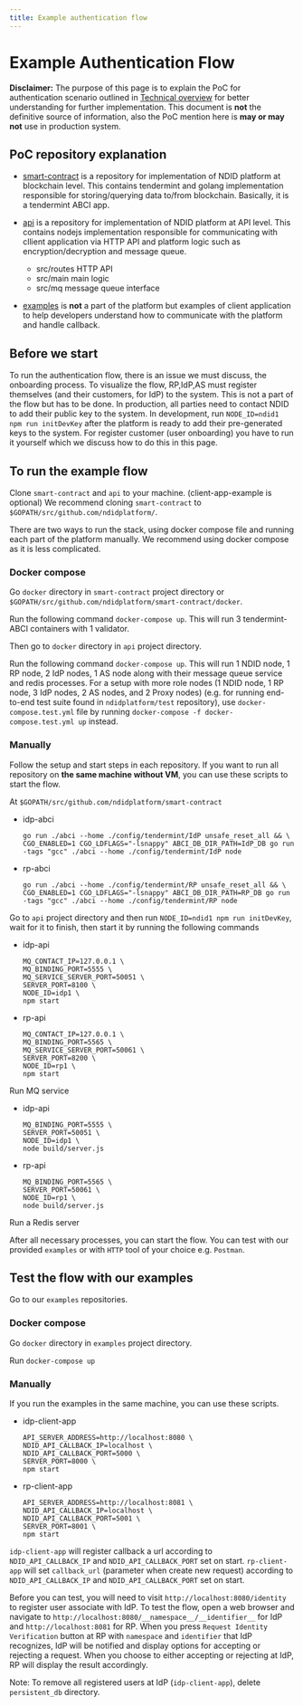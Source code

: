 ```yaml
---
title: Example authentication flow
---
```


# Example Authentication Flow

<div markdown="1" class="flash mb-3 flash-warn">

**Disclaimer:** The purpose of this page is to explain the PoC for authentication scenario outlined in [Technical overview](/technical-overview) for better understanding for further implementation. This document is **not** the definitive source of information, also the PoC mention here is **may or may not** use in production system.

</div>

## PoC repository explanation

- [smart-contract](https://github.com/ndidplatform/smart-contract)
  is a repository for implementation of NDID platform at blockchain level.
  This contains tendermint and golang implementation responsible 
  for storing/querying data to/from blockchain. Basically, it is a tendermint ABCI app.

- [api](https://github.com/ndidplatform/api)
  is a repository for implementation of NDID platform at API level.
  This contains nodejs implementation responsible for communicating with cllient application
  via HTTP API and platform logic such as encryption/decryption and message queue.
  - src/routes HTTP API
  - src/main main logic
  - src/mq message queue interface

- [examples](https://github.com/ndidplatform/examples)
  is **not** a part of the platform but examples of client application to 
  help developers understand how to communicate with the platform and handle callback.

## Before we start

To run the authentication flow, there is an issue we must discuss, the onboarding process.
To visualize the flow, RP,IdP,AS must register themselves (and their customers, for IdP) to the system.
This is not a part of the flow but has to be done. 
In production, all parties need to contact NDID to add their public key to the system.
In development, run `NODE_ID=ndid1 npm run initDevKey` after the platform is ready to add their pre-generated keys to the system.
For register customer (user onboarding) you have to run it yourself which we discuss how to do this in this page.

## To run the example flow

Clone `smart-contract` and `api` to your machine. (client-app-example is optional)
We recommend cloning `smart-contract` to `$GOPATH/src/github.com/ndidplatform/`.

There are two ways to run the stack, using docker compose file and running each part of the platform manually. We recommend using docker compose as it is less complicated.

### Docker compose

Go `docker` directory in `smart-contract` project directory or `$GOPATH/src/github.com/ndidplatform/smart-contract/docker`.

Run the following command `docker-compose up`. This will run 3 tendermint-ABCI containers with 1 validator.

Then go to `docker` directory in `api` project directory.

Run the following command `docker-compose up`. This will run 1 NDID node, 1 RP node, 2 IdP nodes, 1 AS node along with their message queue service and redis processes. For a setup with more role nodes (1 NDID node, 1 RP node, 3 IdP nodes, 2 AS nodes, and 2 Proxy nodes) (e.g. for running end-to-end test suite found in `ndidplatform/test` repository), use `docker-compose.test.yml` file by running `docker-compose -f docker-compose.test.yml up` instead.

### Manually

Follow the setup and start steps in each repository.
If you want to run all repository on **the same machine without VM**, you can use these scripts to start the flow.

At `$GOPATH/src/github.com/ndidplatform/smart-contract`

- idp-abci
  ```
  go run ./abci --home ./config/tendermint/IdP unsafe_reset_all && \
  CGO_ENABLED=1 CGO_LDFLAGS="-lsnappy" ABCI_DB_DIR_PATH=IdP_DB go run -tags "gcc" ./abci --home ./config/tendermint/IdP node
  ```
- rp-abci
  ```
  go run ./abci --home ./config/tendermint/RP unsafe_reset_all && \
  CGO_ENABLED=1 CGO_LDFLAGS="-lsnappy" ABCI_DB_DIR_PATH=RP_DB go run -tags "gcc" ./abci --home ./config/tendermint/RP node
  ```

Go to `api` project directory and then run `NODE_ID=ndid1 npm run initDevKey`, wait for it to finish, then start it by running the following commands

- idp-api
  ```
  MQ_CONTACT_IP=127.0.0.1 \
  MQ_BINDING_PORT=5555 \
  MQ_SERVICE_SERVER_PORT=50051 \
  SERVER_PORT=8100 \
  NODE_ID=idp1 \
  npm start
  ```

- rp-api
  ```
  MQ_CONTACT_IP=127.0.0.1 \
  MQ_BINDING_PORT=5565 \
  MQ_SERVICE_SERVER_PORT=50061 \
  SERVER_PORT=8200 \
  NODE_ID=rp1 \
  npm start
  ```

Run MQ service

- idp-api
  ```
  MQ_BINDING_PORT=5555 \
  SERVER_PORT=50051 \
  NODE_ID=idp1 \
  node build/server.js
  ```
- rp-api
  ```
  MQ_BINDING_PORT=5565 \
  SERVER_PORT=50061 \
  NODE_ID=rp1 \
  node build/server.js
  ```

Run a Redis server

After all necessary processes, you can start the flow. You can test with our provided `examples` or with `HTTP` tool of your choice e.g. `Postman`.

## Test the flow with our examples

Go to our `examples` repositories.

### Docker compose

Go `docker` directory in `examples` project directory.

Run `docker-compose up`

### Manually

If you run the examples in the same machine, you can use these scripts.

- idp-client-app
  ```
  API_SERVER_ADDRESS=http://localhost:8080 \
  NDID_API_CALLBACK_IP=localhost \
  NDID_API_CALLBACK_PORT=5000 \
  SERVER_PORT=8000 \
  npm start
  ```

- rp-client-app
  ```
  API_SERVER_ADDRESS=http://localhost:8081 \
  NDID_API_CALLBACK_IP=localhost \
  NDID_API_CALLBACK_PORT=5001 \
  SERVER_PORT=8001 \
  npm start
  ```

`idp-client-app` will register callback a url according to `NDID_API_CALLBACK_IP` and `NDID_API_CALLBACK_PORT` set on start.
`rp-client-app` will set `callback_url` (parameter when create new request) 
according to `NDID_API_CALLBACK_IP` and `NDID_API_CALLBACK_PORT` set on start.

Before you can test, you will need to visit `http://localhost:8080/identity` to register user associate with IdP.
To test the flow, open a web browser and navigate to `http://localhost:8080/__namespace__/__identifier__` for IdP and `http://localhost:8081` for RP.
When you press `Request Identity Verification` button at RP with `namespace` and `identifier` that IdP recognizes,
IdP will be notified and display options for accepting or rejecting a request.
When you choose to either accepting or rejecting at IdP, RP will display the result accordingly.

Note: To remove all registered users at IdP (`idp-client-app`), delete `persistent_db` directory.
